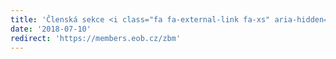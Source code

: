 ```yaml
---
title: 'Členská sekce <i class="fa fa-external-link fa-xs" aria-hidden="true"></i>'
date: '2018-07-10'
redirect: 'https://members.eob.cz/zbm'
---
```


